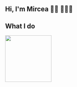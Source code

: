 ## Hi, I'm Mircea 👋🏻 👨🏻‍💻

## What I do
<img align="left" width="150" height="150" src="https://github.com/MirceaConsatntin/MirceaConsatntin/blob/main/assets/devLogo.gif?raw=true">
